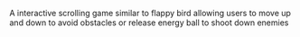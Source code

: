 A  interactive scrolling game similar to flappy bird allowing users to move up and down to avoid obstacles or release energy ball to shoot down enemies
